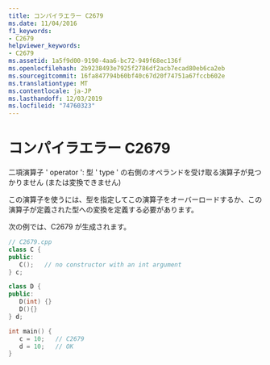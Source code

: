 ```yaml
---
title: コンパイラエラー C2679
ms.date: 11/04/2016
f1_keywords:
- C2679
helpviewer_keywords:
- C2679
ms.assetid: 1a5f9d00-9190-4aa6-bc72-949f68ec136f
ms.openlocfilehash: 2b9238493e7925f2786df2acb7ecad80eb6ca2eb
ms.sourcegitcommit: 16fa847794b60bf40c67d20f74751a67fccb602e
ms.translationtype: MT
ms.contentlocale: ja-JP
ms.lasthandoff: 12/03/2019
ms.locfileid: "74760323"
---
```

# <a name="compiler-error-c2679"></a>コンパイラエラー C2679

二項演算子 ' operator ': 型 ' type ' の右側のオペランドを受け取る演算子が見つかりません (または変換できません)

この演算子を使うには、型を指定してこの演算子をオーバーロードするか、この演算子が定義された型への変換を定義する必要があります。

次の例では、C2679 が生成されます。

```cpp
// C2679.cpp
class C {
public:
   C();   // no constructor with an int argument
} c;

class D {
public:
   D(int) {}
   D(){}
} d;

int main() {
   c = 10;   // C2679
   d = 10;   // OK
}
```
